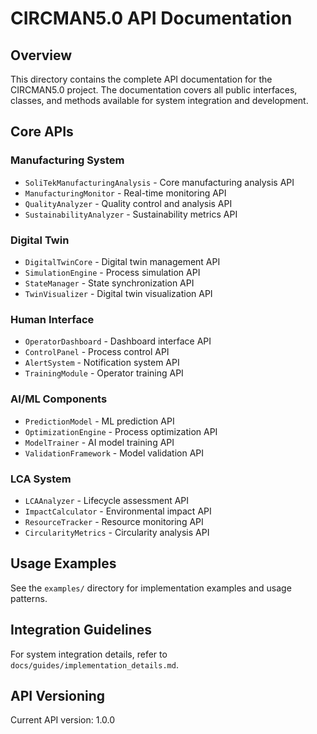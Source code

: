 # CIRCMAN5.0 API Documentation

## Overview
This directory contains the complete API documentation for the CIRCMAN5.0 project. The documentation covers all public interfaces, classes, and methods available for system integration and development.

## Core APIs

### Manufacturing System
- `SoliTekManufacturingAnalysis` - Core manufacturing analysis API
- `ManufacturingMonitor` - Real-time monitoring API
- `QualityAnalyzer` - Quality control and analysis API
- `SustainabilityAnalyzer` - Sustainability metrics API

### Digital Twin
- `DigitalTwinCore` - Digital twin management API
- `SimulationEngine` - Process simulation API
- `StateManager` - State synchronization API
- `TwinVisualizer` - Digital twin visualization API

### Human Interface
- `OperatorDashboard` - Dashboard interface API
- `ControlPanel` - Process control API
- `AlertSystem` - Notification system API
- `TrainingModule` - Operator training API

### AI/ML Components
- `PredictionModel` - ML prediction API
- `OptimizationEngine` - Process optimization API
- `ModelTrainer` - AI model training API
- `ValidationFramework` - Model validation API

### LCA System
- `LCAAnalyzer` - Lifecycle assessment API
- `ImpactCalculator` - Environmental impact API
- `ResourceTracker` - Resource monitoring API
- `CircularityMetrics` - Circularity analysis API

## Usage Examples
See the `examples/` directory for implementation examples and usage patterns.

## Integration Guidelines
For system integration details, refer to `docs/guides/implementation_details.md`.

## API Versioning
Current API version: 1.0.0
